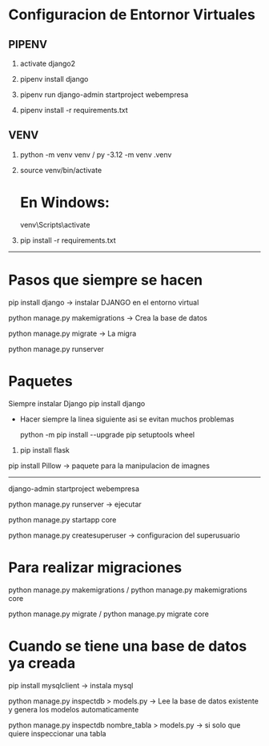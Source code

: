 
# Configuracion de Entornor Virtuales

<h2>PIPENV</h2>

1.  activate django2

2. pipenv install django
   
3. pipenv run django-admin startproject webempresa

4. pipenv install -r requirements.txt

<h2>VENV</h2>

1. python -m venv venv / py -3.12 -m venv .venv

2. source venv/bin/activate
   # En Windows:
      venv\Scripts\activate

4. pip install -r requirements.txt

_____________

# Pasos que siempre se hacen
 pip install django -> instalar DJANGO en el entorno virtual

 python manage.py makemigrations -> Crea la base de datos
 
 python manage.py migrate -> La migra

 python manage.py runserver


# Paquetes

Siempre instalar Django
pip install django

 - Hacer siempre la linea siguiente asi se evitan muchos problemas
   
      python -m pip install --upgrade pip setuptools wheel

1. pip install flask

pip install Pillow -> paquete para la manipulacion de imagnes

_______

django-admin startproject webempresa

python manage.py runserver -> ejecutar

python manage.py startapp core

python manage.py createsuperuser -> configuracion del superusuario

# Para realizar migraciones 

python manage.py makemigrations / python manage.py makemigrations core

python manage.py migrate / python manage.py migrate core

# Cuando se tiene una base de datos ya creada

pip install mysqlclient -> instala mysql

python manage.py inspectdb > models.py -> Lee la base de datos existente y genera los modelos automaticamente

python manage.py inspectdb nombre_tabla > models.py -> si solo que quiere inspeccionar una tabla






